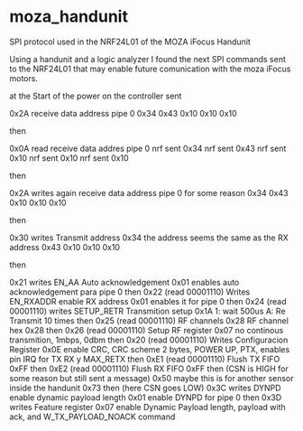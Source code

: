 # moza_handunit
SPI protocol used in the NRF24L01 of the MOZA iFocus Handunit 

Using a handunit and a logic analyzer I found the next SPI commands sent to the NRF24L01 that may enable future comunication with the moza iFocus motors.

at the Start of the power on the controller sent

0x2A receive data address pipe 0 
0x34
0x43
0x10
0x10
0x10

then

0x0A read receive data addres pipe 0
nrf sent 0x34
nrf sent 0x43
nrf sent 0x10 
nrf sent 0x10 
nrf sent 0x10 

then

0x2A writes again receive data address pipe 0 for some reason
0x34 
0x43
0x10
0x10
0x10

then

0x30 writes Transmit address
0x34 the address seems the same as the RX address
0x43
0x10
0x10
0x10

then

0x21 writes EN_AA Auto acknowledgement 
0x01 enables auto acknowledgement para pipe 0
then
0x22 (read 00001110) Writes EN_RXADDR enable RX address
0x01 enables it for pipe 0
then
0x24 (read 00001110) writes SETUP_RETR Transmition setup
0x1A 1: wait 500us A: Re Transmit 10 times
then
0x25 (read 00001110) RF channels
0x28 RF channel hex 0x28
then
0x26 (read 00001110) Setup RF register
0x07 no continous transmition, 1mbps, 0dbm
then
0x20 (read 00001110) Writes Configuracion Register
0x0E enable CRC, CRC scheme 2 bytes, POWER UP, PTX, enables pin IRQ for TX RX y MAX_RETX
then
0xE1 (read 00001110) Flush TX FIFO
0xFF
then
0xE2 (read 00001110) Flush RX FIFO
0xFF
then
(CSN is HIGH for some reason but still sent a message)
0x50 maybe this is for another sensor inside the handunit
0x73
then (here CSN goes LOW)
0x3C writes DYNPD enable dynamic payload length
0x01 enable DYNPD for pipe 0
then
0x3D writes Feature register 
0x07 enable Dynamic Payload length, payload with ack, and W_TX_PAYLOAD_NOACK command 
